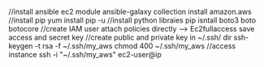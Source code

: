 //install ansible ec2 module
ansible-galaxy collection install amazon.aws
//install pip 
yum install pip -u
//install python libraies 
pip isntall boto3 boto botocore
//create IAM user
attach policies directly --> Ec2fullaccess
save access and secret key
//create public and private key in ~/.ssh/ dir
ssh-keygen -t rsa -f ~/.ssh/my_aws
chmod 400 ~/.ssh/my_aws
//access instance
ssh -i "~/.ssh/my_aws" ec2-user@ip
